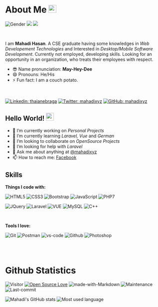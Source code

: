 # About Me <img src="https://emojis.slackmojis.com/emojis/images/1531849430/4246/blob-sunglasses.gif?1531849430" width="25px"/>

![Gender](https://img.shields.io/badge/gender-%F0%9F%A4%B5-lightgrey) 
![](https://img.shields.io/badge/Relationship-Single-red)
![](https://img.shields.io/badge/Job-Looking-_.svg)

<br>

I am **Mahadi Hasan**. A CSE graduate having some knowledges in *Web Developement Technologies* and Interested in *Desktop/Mobile Software Development*.
Currently not employed, developing skills. Looking for an opportunity in an organization, who treats their employees with respect.

- 😎 Name pronunciation: **May-Hey-Dee**
- 😄 Pronouns: He/His
- ⚡ Fun fact: I am a couch potato.

<br>

[![Linkedin: thaianebraga](https://img.shields.io/badge/-mahadixyz-blue?style=flat-square&logo=Linkedin&logoColor=white&link=https://www.linkedin.com/in/mahadixyz/)](https://www.linkedin.com/in/mahadixyz/)
[![Twitter: mahadixyz](https://img.shields.io/twitter/follow/mahadixyz?style=social)](https://twitter.com/mahadixyz)
[![GitHub: mahadixyz](https://img.shields.io/github/followers/mahadixyz?label=follow&style=social)](https://github.com/mahadixyz)

## Hello World! <img src="https://media.giphy.com/media/hvRJCLFzcasrR4ia7z/giphy.gif" width="25px">


- 🔭 I’m currently working on *Personal Projects*
- 🌱 I’m currently learning *Laravel, Vue* and *German*
- 👯 I’m looking to collaborate on *OpenSource Projects*
- 🤔 I’m looking for help with *Laravel*
- 💬 Ask me about anything at [@mahadixyz](https://twitter.com/mahadixyz)
- 📫 How to reach me: [Facebook](https://facebook.com/mahadixyz)


## Skills

**Things I code with:**

![HTML5](https://img.shields.io/badge/HTML5-E34F26?style=for-the-badge&logo=html5&logoColor=white)
![CSS3](https://img.shields.io/badge/CSS3-1572B6?style=for-the-badge&logo=css3&logoColor=white)
![Bootstrap](https://img.shields.io/badge/Bootstrap-563D7C?style=for-the-badge&logo=bootstrap&logoColor=white)
![JavaScript](https://img.shields.io/badge/JavaScript-F7DF1E?style=for-the-badge&logo=javascript&logoColor=black)
![PHP7](https://img.shields.io/badge/PHP-777BB4?style=for-the-badge&logo=php&logoColor=white)

![JQuery](https://img.shields.io/badge/jQuery-0769AD?style=for-the-badge&logo=jquery&logoColor=white)
![Laravel](https://img.shields.io/badge/Laravel-FF2D20?style=for-the-badge&logo=laravel&logoColor=white)
![VUE](https://img.shields.io/badge/vuejs%20-%2335495e.svg?&style=for-the-badge&logo=vue.js&logoColor=%234FC08D)
![MySQL](https://img.shields.io/badge/MySQL-00000F?style=for-the-badge&logo=mysql&logoColor=white)
![C++](https://img.shields.io/badge/C%2B%2B-00599C?style=for-the-badge&logo=c%2B%2B&logoColor=white)

<br>

**Tools I love:**

![Git](https://img.shields.io/badge/git%20-%23F05033.svg?&style=for-the-badge&logo=git&logoColor=white)
![Postman](https://img.shields.io/badge/Postman-black?style=for-the-badge&logo=postman)
![vs-code](https://img.shields.io/badge/-VS%20Code-007ACC?style=for-the-badge&logo=visual-studio-code)
![Github](https://img.shields.io/badge/GitHub-100000?style=for-the-badge&logo=github&logoColor=white)
![Photoshop](https://img.shields.io/badge/adobe%20photoshop%20-%2331A8FF.svg?&style=for-the-badge&logo=adobe%20photoshop&logoColor=white)

<br>
<br>

# Github Statistics

![Visitor](https://komarev.com/ghpvc/?username=mahadixyz&color=blueviolet&style=flat-square) 
[![Open Source Love](https://badges.frapsoft.com/os/v2/open-source.svg?v=103)](https://github.com/mahadixyz)
![made-with-Markdown](https://img.shields.io/badge/Made%20with-Markdown-1f425f.svg)
![Maintenance](https://img.shields.io/badge/Maintained%3F-yes-green.svg)
![Last-commit](https://img.shields.io/github/last-commit/mahadixyz/mahadixyz?style=flat-square)

![Mahadi's GitHub stats](https://github-readme-stats.vercel.app/api?username=mahadixyz&show_icons=true&theme=dracula)
![Most used language](https://github-readme-stats.vercel.app/api/top-langs/?username=mahadixyz&theme=dracula)





